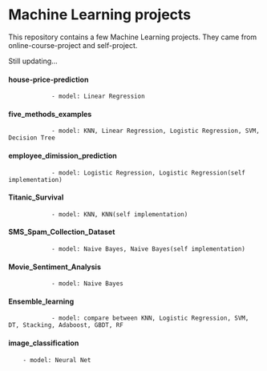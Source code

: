 # Machine Learning projects
This repository contains a few Machine Learning projects. They came from online-course-project and self-project.

Still updating...






#### house-price-prediction

                - model: Linear Regression
                
#### five_methods_examples

                - model: KNN, Linear Regression, Logistic Regression, SVM, Decision Tree
                
#### employee_dimission_prediction

                - model: Logistic Regression, Logistic Regression(self implementation)
                
#### Titanic_Survival

                - model: KNN, KNN(self implementation)
                
#### SMS_Spam_Collection_Dataset

                - model: Naive Bayes, Naive Bayes(self implementation)
                
#### Movie_Sentiment_Analysis

                - model: Naive Bayes
                
#### Ensemble_learning

                - model: compare between KNN, Logistic Regression, SVM, DT, Stacking, Adaboost, GBDT, RF

#### image_classification
		
		- model: Neural Net
